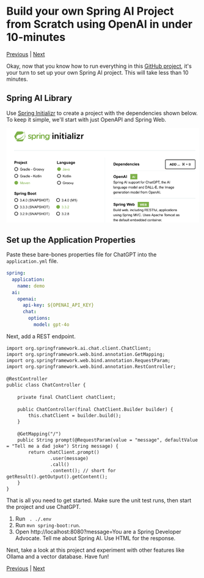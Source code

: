 # Build your own Spring AI Project from Scratch using OpenAI in under 10-minutes
[Previous](3-Ollama.md) | [Next](5-Vector-Embedding.md)

Okay, now that you know how to run everything in this [GitHub project](https://github.com/ByteworksHomeLab/spring-ai-lab), it's your turn to set up your own Spring AI
project. This will take less than 10 minutes.

## Spring AI Library
Use [Spring Initializr](https://start.spring.io) to create a project with the dependencies shown below. To keep it simple, we'll start with
just OpenAPI and Spring Web.

![start-spring-io.png](src%2Fmain%2Fresources%2Fstatic%2Fstart-spring-io.png)

## Set up the Application Properties

Paste these bare-bones properties file for ChatGPT into the `application.yml` file.

```yaml
spring:
  application:
    name: demo
  ai:
    openai:
      api-key: ${OPENAI_API_KEY}
      chat:
        options:
          model: gpt-4o
```

Next, add a REST endpoint.

```shell
import org.springframework.ai.chat.client.ChatClient;
import org.springframework.web.bind.annotation.GetMapping;
import org.springframework.web.bind.annotation.RequestParam;
import org.springframework.web.bind.annotation.RestController;

@RestController
public class ChatController {
    
    private final ChatClient chatClient;

    public ChatController(final ChatClient.Builder builder) {
        this.chatClient = builder.build();
    }
    
    @GetMapping("/")
    public String prompt(@RequestParam(value = "message", defaultValue = "Tell me a dad joke") String message) {
        return chatClient.prompt()
                .user(message)
                .call()
                .content(); // short for getResult().getOutput().getContent();
    }
}
```

That is all you need to get started. Make sure the unit test runs, then start the project and use ChatGPT.

1) Run ` . ./.env`
2) Run `mvn spring-boot:run`.
2) Open http://localhost:8080?message=You are a Spring Developer Advocate. Tell me about Spring AI. Use HTML for the response.

Next, take a look at this project and experiment with other features like Ollama and a vector database. Have fun!

[Previous](3-Ollama.md) | [Next](5-Vector-Embedding.md)
